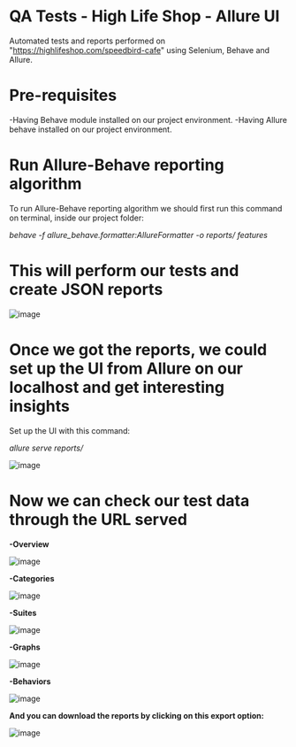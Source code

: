 # QA Tests - High Life Shop - Allure UI
Automated tests and reports performed on "https://highlifeshop.com/speedbird-cafe" using Selenium, Behave and Allure.

# Pre-requisites

  -Having Behave module installed on our project environment.
  -Having Allure behave installed on our project environment.

# Run Allure-Behave reporting algorithm

To run Allure-Behave reporting algorithm we should first run this command on terminal, inside our project folder:

   <i>behave -f allure_behave.formatter:AllureFormatter -o reports/ features </i>
   
# This will perform our tests and create JSON reports

![image](https://github.com/RomeroRodriguezD/QATests-HighLife/assets/105886661/e50a33d2-fccd-4afc-acf9-beebcbfd65c6)

# Once we got the reports, we could set up the UI from Allure on our localhost and get interesting insights

Set up the UI with this command:

<i> allure serve reports/ </i>

![image](https://github.com/RomeroRodriguezD/QATests-HighLife/assets/105886661/a7bc627f-596e-4349-a675-88f6f706084e)

# Now we can check our test data through the URL served

<b>-Overview</b>

![image](https://github.com/RomeroRodriguezD/QATests-HighLife/assets/105886661/8f4cf171-9f88-4371-9715-de4738744ee2)

<b>-Categories</b>

![image](https://github.com/RomeroRodriguezD/QATests-HighLife/assets/105886661/22c067e1-5e24-4f6e-af46-788357347a77)

<b>-Suites</b>

![image](https://github.com/RomeroRodriguezD/QATests-HighLife/assets/105886661/7b3d22a9-ad10-40d3-96fb-7db37ce91fc1)

<b>-Graphs</b>

![image](https://github.com/RomeroRodriguezD/QATests-HighLife/assets/105886661/792e5686-b78b-4420-b4d6-7def0923b287)

<b>-Behaviors</b>

![image](https://github.com/RomeroRodriguezD/QATests-HighLife/assets/105886661/ff9a755f-4ea4-4110-8f39-6ab146f6ed53)

<b> And you can download the reports by clicking on this export option: </b>

![image](https://github.com/RomeroRodriguezD/QATests-HighLife/assets/105886661/a00dd96a-b2fd-4975-a639-dc3e8003a3c3)
